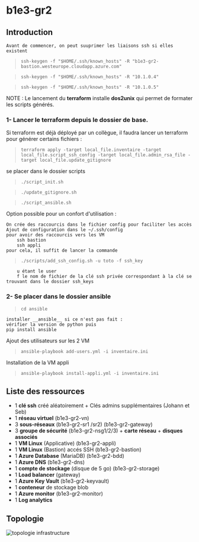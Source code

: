 # b1e3-gr2
## Introduction

    Avant de commencer, on peut suuprimer les liaisons ssh si elles existent

>`ssh-keygen -f "$HOME/.ssh/known_hosts" -R "b1e3-gr2-bastion.westeurope.cloudapp.azure.com"`

>`ssh-keygen -f "$HOME/.ssh/known_hosts" -R "10.1.0.4"`

>`ssh-keygen -f "$HOME/.ssh/known_hosts" -R "10.1.0.5"`


NOTE : Le lancement du __terraform__ installe __dos2unix__ qui permet de formater les scripts générés.

### 1- Lancer le terraform depuis le dossier de base.

Si terraform est déjà déployé par un collègue, il faudra lancer un terraform pour générer certains fichiers :

>```terraform apply -target local_file.inventaire -target local_file.script_ssh_config -target local_file.admin_rsa_file -target local_file.update_gitignore```

se placer dans le dossier scripts

>```./script_init.sh```

>```./update_gitignore.sh```

>```./script_ansible.sh```


Option possible pour un confort d'utilisation :

    On crée des raccourcis dans le fichier config pour faciliter les accès
    Ajout de configuration dans le ~/.ssh/config
    pour avoir des raccourcis vers les VM
        ssh bastion 
        ssh appli
    pour cela, il suffit de lancer la commande
>```./scripts/add_ssh_config.sh -u toto -f ssh_key```

        u étant le user
        f le nom de fichier de la clé ssh privée correspondant à la clé se trouvant dans le dossier ssh_keys

### 2- Se placer dans le dossier ansible 

>```cd ansible```

    installer __ansible__ si ce n'est pas fait :
    vérifier la version de python puis 
    pip install ansible

Ajout des utilisateurs sur les 2 VM

>```ansible-playbook add-users.yml -i inventaire.ini```

Installation de la VM appli

>```ansible-playbook install-appli.yml -i inventaire.ini```


## Liste des ressources
- 1 **clé ssh** créé aléatoirement + Clés admins supplémentaires (Johann et Seb) 
- 1 **réseau virtuel** (b1e3-gr2-vn)
- 3 **sous-réseaux** (b1e3-gr2-sr1 /sr2) (b1e3-gr2-gateway)
- 3 **groupe de sécurité** (b1e3-gr2-nsg1/2/3) + **carte réseau** + **disques associés** 
- 1 **VM Linux** (Applicative) (b1e3-gr2-appli) 
- 1 **VM Linux** (Bastion) accés SSH (b1e3-gr2-bastion) 
- 1 **Azure Database** (MariaDB) (b1e3-gr2-bdd) 
- 1 **Azure DNS** (b1e3-gr2-dns) 
- 1 **compte de stockage** (disque de 5 go) (b1e3-gr2-storage) 
- 1 **Load balancer** (gateway)
- 1 **Azure Key Vault** (b1e3-gr2-keyvault) 
- 1 **conteneur** de stockage blob 
- 1 **Azure monitor** (b1e3-gr2-monitor) 
- 1 **Log analytics**
  
## Topologie
![topologie infrastructure](https://github.com/Simplon-AdminCloud-Bordeaux-2023-2025/b1e3-gr2/assets/132474933/2545d086-35ec-44cc-a23c-3b4083791c2e)
